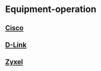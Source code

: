 # Equipment-operation #

## [Cisco](Equipment-operation/Cisco/Cisco.md) ##

## [D-Link](Equipment-operation/D-Link/D-Link.md) ##

## [Zyxel](Equipment-operation/Zyxel/Zyxel.md) ##

